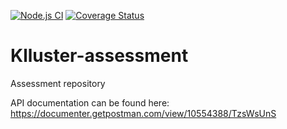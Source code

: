 [![Node.js CI](https://github.com/Extremophile-ai/Klluster-assessment/actions/workflows/node.yml/badge.svg)](https://github.com/Extremophile-ai/Klluster-assessment/actions/workflows/node.yml)
[![Coverage Status](https://coveralls.io/repos/github/Extremophile-ai/Klluster-assessment/badge.svg?branch=main)](https://coveralls.io/github/Extremophile-ai/Klluster-assessment?branch=main)

# Klluster-assessment
Assessment repository

API documentation can be found here: https://documenter.getpostman.com/view/10554388/TzsWsUnS